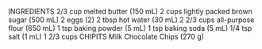 INGREDIENTS
2/3 cup	melted butter (150 mL)
2 cups	lightly packed brown sugar (500 mL)
2	eggs (2)
2 tbsp	hot water (30 mL)
2 2/3 cups	all-purpose flour (650 mL)
1 tsp	baking powder (5 mL)
1 tsp	baking soda (5 mL)
1/4 tsp	salt (1 mL)
1 2/3 cups	CHIPITS Milk Chocolate Chips (270 g)

